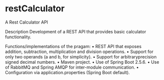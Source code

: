 # restCalculator
A Rest Calculator API 

Description
Development of a REST API that provides basic calculator functionality.


Functions/implementations of the pragam:
• REST API that exposes addition, subtraction, multiplication and division operations.
• Support for only two operands (a and b, for simplicity).
• Support for arbitraryprecision signed decimal numbers.
• Maven project.
• Use of Spring Boot 2.5.6.
• Use of RabbitMQ and Spring AMQP for inter-module communication.
• Configuration via application.properties (Spring Boot default).
